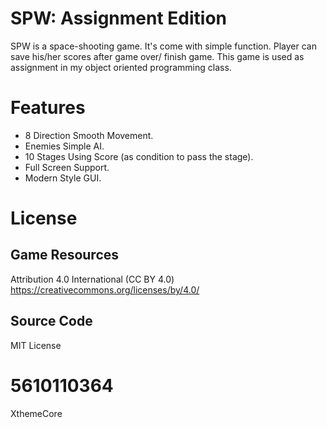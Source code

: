 # SPW: Assignment Edition
SPW is a space-shooting game. It's come with simple function. Player can save his/her scores after game over/ finish game. This game is used as assignment in my object oriented programming class.

# Features
* 8 Direction Smooth Movement.
* Enemies Simple AI.
* 10 Stages Using Score (as condition to pass the stage).
* Full Screen Support.
* Modern Style GUI.

# License

## Game Resources
Attribution 4.0 International (CC BY 4.0)
https://creativecommons.org/licenses/by/4.0/

## Source Code
MIT License

# 5610110364
XthemeCore
